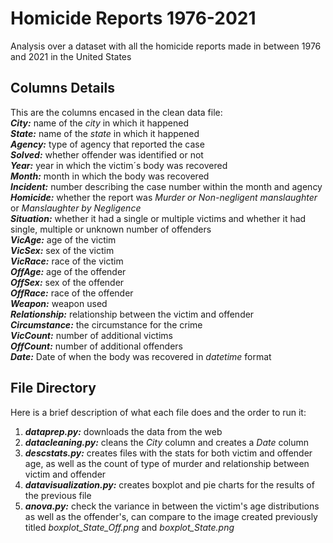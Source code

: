 # Homicide Reports 1976-2021
Analysis over a dataset with all the homicide reports made in between 1976 and 2021 in the United States

## Columns Details
This are the columns encased in the clean data file:<br/>
***City:*** name of the _city_ in which it happened<br/>
***State:*** name of the _state_ in which it happened<br/>
***Agency:*** type of agency that reported the case<br/>
***Solved:*** whether offender was identified or not<br/>
***Year:*** year in which the victim´s body was recovered<br/>
***Month:*** month in which the body was recovered<br/>
***Incident:*** number describing the case number within the month and agency<br/>
***Homicide:*** whether the report was _Murder or Non-negligent manslaughter_ or _Manslaughter by Negligence_ <br/>
***Situation:*** whether it had a single or multiple victims and whether it had single, multiple or unknown number of offenders<br/>
***VicAge:*** age of the victim<br/>
***VicSex:*** sex of the victim<br/>
***VicRace:*** race of the victim<br/>
***OffAge:*** age of the offender<br/>
***OffSex:*** sex of the offender<br/>
***OffRace:*** race of the offender<br/>
***Weapon:*** weapon used<br/>
***Relationship:*** relationship between the victim and offender<br/>
***Circumstance:*** the circumstance for the crime<br/>
***VicCount:*** number of additional victims<br/>
***OffCount:*** number of additional offenders<br/>
***Date:*** Date of when the body was recovered in _datetime_ format<br/>

## File Directory
Here is a brief description of what each file does and the order to run it:<br/>
1. ***dataprep.py:*** downloads the data from the web<br/>
2. ***datacleaning.py:*** cleans the _City_ column and creates a _Date_ column<br/>
3. ***descstats.py:*** creates files with the stats for both victim and offender age, as well as the count of type of murder and relationship between victim and offender<br/>
4. ***datavisualization.py:*** creates boxplot and pie charts for the results of the previous file<br/>
5. ***anova.py:*** check the variance in between the victim's age distributions as well as the offender's, can compare to the image created previously titled _boxplot\_State\_Off.png_ and _boxplot\_State.png_<br/>
